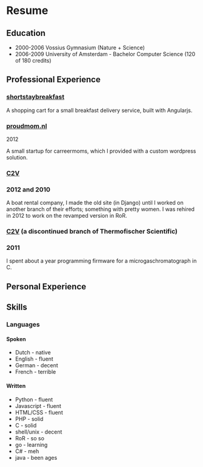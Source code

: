 # Resume

## Education

* 2000-2006 Vossius Gymnasium (Nature + Science)
* 2006-2009 University of Amsterdam - Bachelor Computer Science (120 of 180 credits)

## Professional Experience

### [shortstaybreakfast](//hethoutenhuisje.com/shortstaybreakfast)

A shopping cart for a small breakfast delivery service, built with Angularjs.

### [proudmom.nl](//en.proudmom.nl)
2012

A small startup for carreermoms, which I provided with a custom wordpress
solution.

### [C2V](//boothurenamsterdam.com)
### 2012 and 2010
A boat rental company, I made the old site (in Django) until I worked on another
branch of their efforts; something with pretty women. I was rehired in 2012 to
work on the revamped version in RoR.

### [C2V](//c2v.nl) (a discontinued branch of Thermofischer Scientific)
### 2011

I spent about a year programming firmware for a microgaschromatograph in C.

## Personal Experience

## Skills
### Languages
#### Spoken
* Dutch - native
* English - fluent
* German - decent
* French - terrible

#### Written
* Python - fluent
* Javascript - fluent
* HTML/CSS - fluent
* PHP - solid
* C - solid
* shell/unix - decent
* RoR - so so
* go - learning
* C# - meh
* java - been ages

